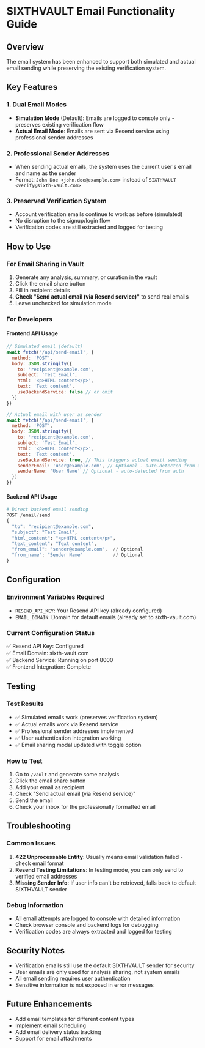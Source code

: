 # SIXTHVAULT Email Functionality Guide

## Overview
The email system has been enhanced to support both simulated and actual email sending while preserving the existing verification system.

## Key Features

### 1. Dual Email Modes
- **Simulation Mode** (Default): Emails are logged to console only - preserves existing verification flow
- **Actual Email Mode**: Emails are sent via Resend service using professional sender addresses

### 2. Professional Sender Addresses
- When sending actual emails, the system uses the current user's email and name as the sender
- Format: `John Doe <john.doe@example.com>` instead of `SIXTHVAULT <verify@sixth-vault.com>`

### 3. Preserved Verification System
- Account verification emails continue to work as before (simulated)
- No disruption to the signup/login flow
- Verification codes are still extracted and logged for testing

## How to Use

### For Email Sharing in Vault
1. Generate any analysis, summary, or curation in the vault
2. Click the email share button
3. Fill in recipient details
4. **Check "Send actual email (via Resend service)"** to send real emails
5. Leave unchecked for simulation mode

### For Developers

#### Frontend API Usage
```javascript
// Simulated email (default)
await fetch('/api/send-email', {
  method: 'POST',
  body: JSON.stringify({
    to: 'recipient@example.com',
    subject: 'Test Email',
    html: '<p>HTML content</p>',
    text: 'Text content',
    useBackendService: false // or omit
  })
})

// Actual email with user as sender
await fetch('/api/send-email', {
  method: 'POST',
  body: JSON.stringify({
    to: 'recipient@example.com',
    subject: 'Test Email',
    html: '<p>HTML content</p>',
    text: 'Text content',
    useBackendService: true, // This triggers actual email sending
    senderEmail: 'user@example.com', // Optional - auto-detected from auth
    senderName: 'User Name' // Optional - auto-detected from auth
  })
})
```

#### Backend API Usage
```python
# Direct backend email sending
POST /email/send
{
  "to": "recipient@example.com",
  "subject": "Test Email",
  "html_content": "<p>HTML content</p>",
  "text_content": "Text content",
  "from_email": "sender@example.com",  // Optional
  "from_name": "Sender Name"           // Optional
}
```

## Configuration

### Environment Variables Required
- `RESEND_API_KEY`: Your Resend API key (already configured)
- `EMAIL_DOMAIN`: Domain for default emails (already set to sixth-vault.com)

### Current Configuration Status
✅ Resend API Key: Configured  
✅ Email Domain: sixth-vault.com  
✅ Backend Service: Running on port 8000  
✅ Frontend Integration: Complete  

## Testing

### Test Results
- ✅ Simulated emails work (preserves verification system)
- ✅ Actual emails work via Resend service
- ✅ Professional sender addresses implemented
- ✅ User authentication integration working
- ✅ Email sharing modal updated with toggle option

### How to Test
1. Go to `/vault` and generate some analysis
2. Click the email share button
3. Add your email as recipient
4. Check "Send actual email (via Resend service)"
5. Send the email
6. Check your inbox for the professionally formatted email

## Troubleshooting

### Common Issues
1. **422 Unprocessable Entity**: Usually means email validation failed - check email format
2. **Resend Testing Limitations**: In testing mode, you can only send to verified email addresses
3. **Missing Sender Info**: If user info can't be retrieved, falls back to default SIXTHVAULT sender

### Debug Information
- All email attempts are logged to console with detailed information
- Check browser console and backend logs for debugging
- Verification codes are always extracted and logged for testing

## Security Notes
- Verification emails still use the default SIXTHVAULT sender for security
- User emails are only used for analysis sharing, not system emails
- All email sending requires user authentication
- Sensitive information is not exposed in error messages

## Future Enhancements
- Add email templates for different content types
- Implement email scheduling
- Add email delivery status tracking
- Support for email attachments

